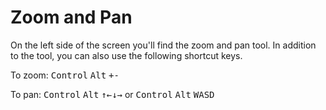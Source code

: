 # Zoom and Pan

On the left side of the screen you'll find the zoom and pan tool. In addition to the tool, you can also use the following shortcut keys.

To zoom: <kbd>Control</kbd> <kbd>Alt</kbd> <kbd>+</kbd><kbd>-</kbd> 

To pan: <kbd>Control</kbd> <kbd>Alt</kbd> <kbd>&uarr;</kbd><kbd>&larr;</kbd><kbd>&darr;</kbd><kbd>&rarr;</kbd> or <kbd>Control</kbd> <kbd>Alt</kbd> <kbd>W</kbd><kbd>A</kbd><kbd>S</kbd><kbd>D</kbd>